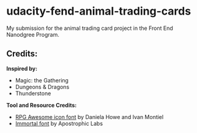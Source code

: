 # udacity-fend-animal-trading-cards
My submission for the animal trading card project in the Front End Nanodgree Program.

## Credits:
__Inspired by:__
* Magic: the Gathering
* Dungeons &amp; Dragons
* Thunderstone

__Tool and Resource Credits:__
* [RPG Awesome icon font](https://nagoshiashumari.github.io/Rpg-Awesome/) by Daniela Howe and Ivan Montiel
* [Immortal font](http://www.1001freefonts.com/immortal.font) by Apostrophic Labs
